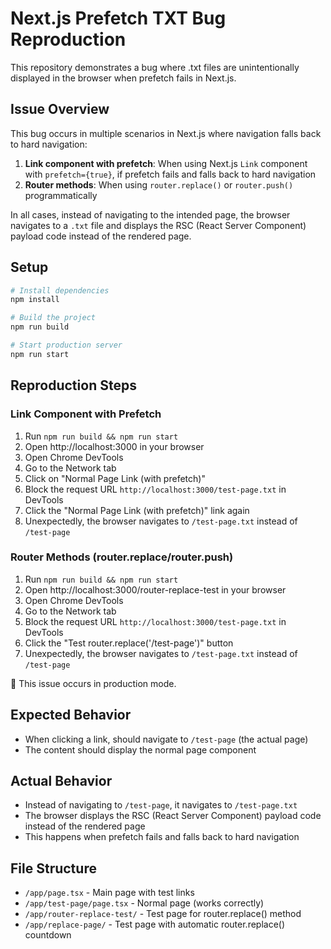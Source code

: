# Next.js Prefetch TXT Bug Reproduction

This repository demonstrates a bug where .txt files are unintentionally displayed in the browser when prefetch fails in Next.js.

## Issue Overview

This bug occurs in multiple scenarios in Next.js where navigation falls back to hard navigation:

1. **Link component with prefetch**: When using Next.js `Link` component with `prefetch={true}`, if prefetch fails and falls back to hard navigation
2. **Router methods**: When using `router.replace()` or `router.push()` programmatically

In all cases, instead of navigating to the intended page, the browser navigates to a `.txt` file and displays the RSC (React Server Component) payload code instead of the rendered page.

## Setup

```bash
# Install dependencies
npm install

# Build the project
npm run build

# Start production server
npm run start
```

## Reproduction Steps

### Link Component with Prefetch

1. Run `npm run build && npm run start`
2. Open http://localhost:3000 in your browser
3. Open Chrome DevTools
4. Go to the Network tab
5. Click on "Normal Page Link (with prefetch)"
6. Block the request URL `http://localhost:3000/test-page.txt` in DevTools
7. Click the "Normal Page Link (with prefetch)" link again
8. Unexpectedly, the browser navigates to `/test-page.txt` instead of `/test-page`

### Router Methods (router.replace/router.push)

1. Run `npm run build && npm run start`
2. Open http://localhost:3000/router-replace-test in your browser
3. Open Chrome DevTools
4. Go to the Network tab
5. Block the request URL `http://localhost:3000/test-page.txt` in DevTools
6. Click the "Test router.replace('/test-page')" button
7. Unexpectedly, the browser navigates to `/test-page.txt` instead of `/test-page`

:memo: This issue occurs in production mode.

## Expected Behavior

- When clicking a link, should navigate to `/test-page` (the actual page)
- The content should display the normal page component

## Actual Behavior

- Instead of navigating to `/test-page`, it navigates to `/test-page.txt`
- The browser displays the RSC (React Server Component) payload code instead of the rendered page
- This happens when prefetch fails and falls back to hard navigation


## File Structure

- `/app/page.tsx` - Main page with test links
- `/app/test-page/page.tsx` - Normal page (works correctly)
- `/app/router-replace-test/` - Test page for router.replace() method
- `/app/replace-page/` - Test page with automatic router.replace() countdown
